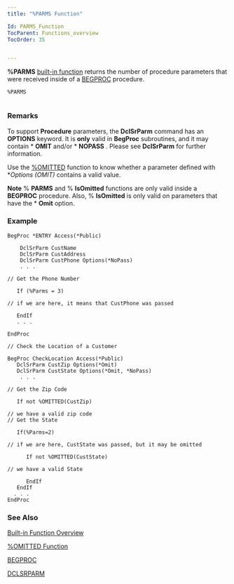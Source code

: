 ```yaml
---
title: "%PARMS Function"

Id: PARMS_Function
TocParent: Functions_overview
TocOrder: 35


---
```


**%PARMS** [built-in function](Functions_overview.html) returns the number of procedure parameters that were received inside of a [BEGPROC](BEGPROC.html) procedure. 

```
%PARMS 
        
```

### Remarks
To support **Procedure** parameters, the **DclSrParm** command has an **OPTIONS** keyword. It is **only** valid in **BegProc** subroutines, and it may contain * **OMIT** and/or * **NOPASS** . Please see **DclSrParm** for further information. 

Use the [%OMITTED](OMITTED_Function.html) function to know whether a parameter defined with **Options (*OMIT)** contains a valid value. 

**Note** % **PARMS** and % **IsOmitted** functions are only valid inside a **BEGPROC** procedure. Also, % **IsOmitted** is only valid on parameters that have the * **Omit** option. 

### Example

```
BegProc *ENTRY Access(*Public)

    DclSrParm CustName 
    DclSrParm CustAddress
    DclSrParm CustPhone Options(*NoPass)
    . . .

// Get the Phone Number

   If (%Parms = 3)

// if we are here, it means that CustPhone was passed

   EndIf
   . . .

EndProc

// Check the Location of a Customer

BegProc CheckLocation Access(*Public)
   DclSrParm CustZip Options(*Omit) 
   DclSrParm CustState Options(*Omit, *NoPass)
    . . .

// Get the Zip Code

   If not %OMITTED(CustZip)

// we have a valid zip code
// Get the State

   If(%Parms=2)

// if we are here, CustState was passed, but it may be omitted

      If not %OMITTED(CustState)

// we have a valid State

      EndIf  
   EndIf
  . . .      
EndProc  			
```

### See Also


[Built-in Function Overview](Functions_overview.html)

[%OMITTED Function](OMITTED_Function.html)

[BEGPROC](BEGPROC.html)

[DCLSRPARM](DCLSRPARM.html) 
